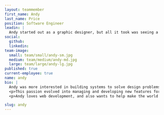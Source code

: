 ```yaml
---
layout: teammember
first_name: Andy
last_name: Price
position: Software Engineer
leadin: |
  Andy started out as a graphic designer, but all it took was seeing a page he coded live in a browser to change his career path entirely.
social:
  github:
  linkedin:
team-image:
  small: team/small/andy-sm.jpg
  medium: team/medium/andy-md.jpg
  large: team/large/andy-lg.jpg
published: true
current-employee: true
name: andy
bio: |
  Andy was more interested in building systems to solve design problems than designing itself. That’s where his interest in web design, and more specifically coding, came into play. Seeing what a few lines of code could create on a page was absolute magic to him.
  <p>This passion evolved into managing and developing new features for a rather complicated Drupal 5 (and eventually Drupal 6) website. At that point, Andy realized that he was more drawn to backend development. So, he found a position at a Drupal agency where he took on the role of developing complex backend features and providing technical direction for Drupal 7 and Drupal 8 websites.
  <p>Andy loves web development, and also wants to help make the world better -- which makes him a great fit for ThinkShout! When Andy isn’t building websites, he’s busy  with photography, listening to and discovering new music, meditation, energy work, and playing with his children.

slug: andy
---
```

